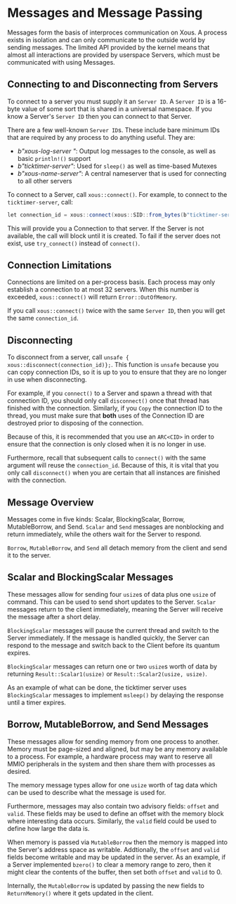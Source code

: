 # Messages and Message Passing

Messages form the basis of interproces communication on Xous. A process exists in isolation and can only communicate to the outside world by sending messages. The limited API provided by the kernel means that almost all interactions are provided by userspace Servers, which must be communicated with using Messages.

## Connecting to and Disconnecting from Servers

To connect to a server you must supply it an `Server ID`. A `Server ID` is a 16-byte value of some sort that is shared in a universal namespace. If you know a Server's `Server ID` then you can connect to that Server.

There are a few well-known `Server ID`s. These include bare minimum IDs that are required by any process to do anything useful. They are:

* *b"xous-log-server "*: Output log messages to the console, as well as basic `println!()` support
* *b"ticktimer-server"*: Used for `sleep()` as well as time-based Mutexes
* *b"xous-name-server"*: A central nameserver that is used for connecting to all other servers

To connect to a Server, call `xous::connect()`. For example, to connect to the `ticktimer-server`, call:

```cs
let connection_id = xous::connect(xous::SID::from_bytes(b"ticktimer-server").unwrap())?;
```

This will provide you a Connection to that server. If the Server is not available, the call will block until it is created. To fail if the server does not exist, use `try_connect()` instead of `connect()`.

## Connection Limitations

Connections are limited on a per-process basis. Each process may only establish a connection to at most 32 servers. When this number is exceeded, `xous::connect()` will return `Error::OutOfMemory`.

If you call `xous::connect()` twice with the same `Server ID`, then you will get the same `connection_id`.

## Disconnecting

To disconnect from a server, call `unsafe { xous::disconnect(connection_id)};`. This function is `unsafe` because you can copy connection IDs, so it is up to you to ensure that they are no longer in use when disconnecting.

For example, if you `connect()` to a Server and spawn a thread with that connection ID, you should only call `disconnect()` once that thread has finished with the connection. Similarly, if you `Copy` the connection ID to the thread, you must make sure that **both** uses of the Connection ID are destroyed prior to disposing of the connection.

Because of this, it is recommended that you use an `ARC<CID>` in order to ensure that the connection is only closed when it is no longer in use.

Furthermore, recall that subsequent calls to `connect()` with the same argument will reuse the `connection_id`. Because of this, it is vital that you only call `disconnect()` when you are certain that all instances are finished with the connection.

## Message Overview

Messages come in five kinds: Scalar, BlockingScalar, Borrow, MutableBorrow, and Send. `Scalar` and `Send` messages are nonblocking and return immediately, while the others wait for the Server to respond.

`Borrow`, `MutableBorrow`, and `Send` all detach memory from the client and send it to the server.

## Scalar and BlockingScalar Messages

These messages allow for sending four `usize`s of data plus one `usize` of command. This can be used to send short updates to the Server. `Scalar` messages return to the client immediately, meaning the Server will receive the message after a short delay.

`BlockingScalar` messages will pause the current thread and switch to the Server immediately. If the message is handled quickly, the Server can respond to the message and switch back to the Client before its quantum expires.

`BlockingScalar` messages can return one or two `usize`s worth of data by returning `Result::Scalar1(usize)` or `Result::Scalar2(usize, usize)`.

As an example of what can be done, the ticktimer server uses `BlockingScalar` messages to implement `msleep()` by delaying the response until a timer expires.

## Borrow, MutableBorrow, and Send Messages

These messages allow for sending memory from one process to another. Memory must be page-sized and aligned, but may be any memory available to a process. For example, a hardware process may want to reserve all MMIO peripherals in the system and then share them with processes as desired.

The memory message types allow for one `usize` worth of tag data which can be used to describe what the message is used for.

Furthermore, messages may also contain two advisory fields: `offset` and `valid`. These fields may be used to define an offset with the memory block where interesting data occurs. Similarly, the `valid` field could be used to define how large the data is.

When memory is passed via `MutableBorrow` then the memory is mapped into the Server's address space as writable. Addtionally, the `offset` and `valid` fields become writable and may be updated in the server. As an example, if a Server implemented `bzero()` to clear a memory range to zero, then it might clear the contents of the buffer, then set both `offset` and `valid` to 0.

Internally, the `MutableBorrow` is updated by passing the new fields to `ReturnMemory()` where it gets updated in the client.